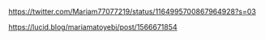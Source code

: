 https://twitter.com/Mariam77077219/status/1164995700867964928?s=03

https://lucid.blog/mariamatoyebi/post/1566671854
